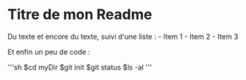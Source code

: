 # Titre de mon Readme

Du texte et encore du texte, suivi d'une liste :
	- Item 1
	- Item 2
	- Item 3

Et enfin un peu de code :

'''sh
$cd myDir
$git init
$git status
$ls -al
'''
